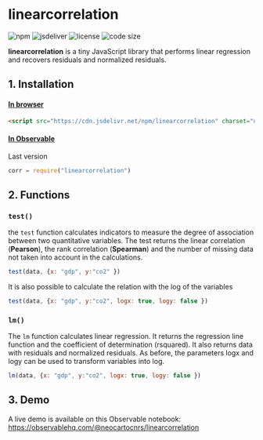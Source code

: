 # linearcorrelation

![npm](https://img.shields.io/npm/v/linearcorrelation)
![jsdeliver](https://img.shields.io/jsdelivr/npm/hw/linearcorrelation)
![license](https://img.shields.io/badge/license-MIT-success)
![code size](https://img.shields.io/github/languages/code-size/riatelab/linearcorrelation)

**linearcorrelation** is a tiny JavaScript library that performs linear regression and recovers residuals and normalized residuals.

## 1. Installation

#### <ins>In browser</ins>

```html
<script src="https://cdn.jsdelivr.net/npm/linearcorrelation" charset="utf-8"></script>
```

#### <ins>In Observable</ins>

Last version

~~~js
corr = require("linearcorrelation")
~~~

## 2. Functions

### `test()`

the `test` function calculates indicators to measure the degree of association between two quantitative variables. The test returns the linear correlation (**Pearson**), the rank correlation (**Spearman**) and the number of missing data not taken into account in the calculations. 

~~~js
test(data, {x: "gdp", y:"co2" })
~~~

It is also possible to calculate the relation with the log of the variables

~~~js
test(data, {x: "gdp", y:"co2", logx: true, logy: false })
~~~

### `lm()`

The `lm` function calculates linear regression. It returns the regression line function and the coefficient of determination (rsquared). It also returns data with residuals and normalized residuals. As before, the parameters logx and logy can be used to transform variables into log.


~~~js
lm(data, {x: "gdp", y:"co2", logx: true, logy: false })
~~~

## 3. Demo

A live demo is available on this Observable notebook: https://observablehq.com/@neocartocnrs/linearcorrelation
